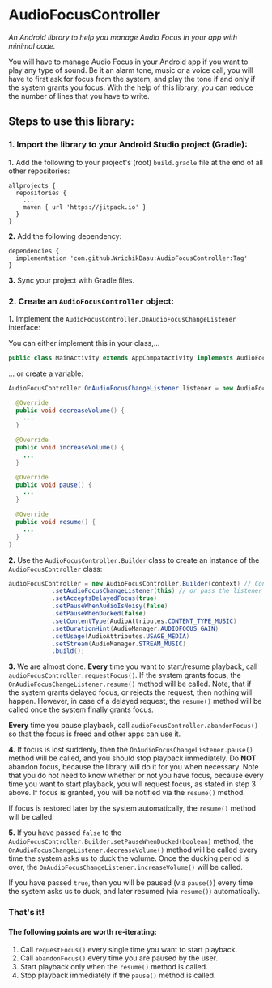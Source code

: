# AudioFocusController
<i>An Android library to help you manage Audio Focus in your app with minimal code.</i>

You will have to manage Audio Focus in your Android app if you want to play any type of sound. Be it an alarm tone, music or a voice call, you will have to first ask for focus from the system, and play the tone if and only if the system grants you focus. With the help of this library, you can reduce the number of lines that you have to write.

## Steps to use this library:
### 1. Import the library to your Android Studio project (Gradle):
**1.** Add the following to your project's (root) `build.gradle` file at the end of all other repositories:
```
allprojects {
  repositories {
    ...
    maven { url 'https://jitpack.io' }
  }
}
```

**2.** Add the following dependency:
```
dependencies {
  implementation 'com.github.WrichikBasu:AudioFocusController:Tag'
}
```

**3.** Sync your project with Gradle files.

### 2. Create an `AudioFocusController` object:

**1.** Implement the `AudioFocusController.OnAudioFocusChangeListener` interface:

You can either implement this in your class,...

```java
public class MainActivity extends AppCompatActivity implements AudioFocusController.OnAudioFocusChangeListener, ... { ... }
```

... or create a variable:

```java
AudioFocusController.OnAudioFocusChangeListener listener = new AudioFocusController.OnAudioFocusChangeListener() {

  @Override
  public void decreaseVolume() {
    ...
  }

  @Override
  public void increaseVolume() {
    ...
  }

  @Override
  public void pause() {
    ...
  }

  @Override
  public void resume() {
    ...
  }
}
```

**2.** Use the `AudioFocusController.Builder` class to create an instance of the `AudioFocusController` class:

```java
audioFocusController = new AudioFocusController.Builder(context) // Context must be passed
            .setAudioFocusChangeListener(this) // or pass the listener variable created above
            .setAcceptsDelayedFocus(true)
            .setPauseWhenAudioIsNoisy(false)
            .setPauseWhenDucked(false)
            .setContentType(AudioAttributes.CONTENT_TYPE_MUSIC)
            .setDurationHint(AudioManager.AUDIOFOCUS_GAIN)
            .setUsage(AudioAttributes.USAGE_MEDIA)
            .setStream(AudioManager.STREAM_MUSIC)
            .build();
```

**3.**  We are almost done. **Every** time you want to start/resume playback, call `audioFocusController.requestFocus()`. If the system grants focus, the `OnAudioFocusChangeListener.resume()` method will be called. Note, that if the system grants delayed focus, or rejects the request, then nothing will happen. However, in case of a delayed request, the `resume()` method will be called once the system finally grants focus.

**Every** time you pause playback, call `audioFocusController.abandonFocus()` so that the focus is freed and other apps can use it.

**4.** If focus is lost suddenly, then the `OnAudioFocusChangeListener.pause()` method will be called, and you should stop playback immediately. Do **NOT** abandon focus, because the library will do it for you when necessary. Note that you do not need to know whether or not you have focus, because every time you want to start playback, you will request focus, as stated in step 3 above. If focus is granted, you will be notified via the `resume()` method.

If focus is restored later by the system automatically, the `resume()` method will be called.

**5.** If you have passed `false` to the `AudioFocusController.Builder.setPauseWhenDucked(boolean)` method, the `OnAudioFocusChangeListener.decreaseVolume()` method will be called every time the system asks us to duck the volume. Once the ducking period is over, the `OnAudioFocusChangeListener.increaseVolume()` will be called.

If you have passed `true`, then you will be paused (via `pause()`) every time the system asks us to duck, and later resumed (via `resume()`) automatically.

### That's it!

#### The following points are worth re-iterating:
1. Call `requestFocus()` every single time you want to start playback.
1. Call `abandonFocus()` every time you are paused by the user.
1. Start playback only when the `resume()` method is called.
1. Stop playback immediately if the `pause()` method is called.
